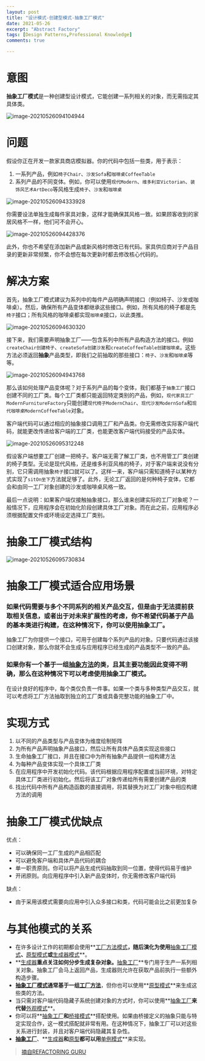 ```yaml
---
layout: post
title: "设计模式-创建型模式-抽象工厂模式"
date: 2021-05-26
excerpt: "Abstract Factory"
tags: [Design Patterns,Professional Knowledge]
comments: true

---
```


# 意图

**抽象工厂模式**是一种创建型设计模式，它能创建一系列相关的对象，而无需指定其具体类。

![image-20210526094104944](../../assets/img/image-20210526094104944.png)

# 问题

假设你正在开发一款家具商店模拟器。你的代码中包括一些类，用于表示：

1. 一系列产品，例如`椅子Chair`、`沙发Sofa`和`咖啡桌CoffeeTable`
2. 系列产品的不同变体。例如，你可以使用`现代Modern`、`维多利亚Victorian`、`装饰风艺术ArtDeco`等风格生成`椅子`、`沙发`和`咖啡桌`

![image-20210526094333928](../../assets/img/image-20210526094333928.png)

你需要设法单独生成每件家具对象，这样才能确保其风格一致。如果顾客收到的家居风格不一样，他们可不会开心。

![image-20210526094428376](../../assets/img/image-20210526094428376.png)

此外，你也不希望在添加新产品或新风格时修改已有代码。家具供应商对于产品目录的更新非常频繁，你不会想在每次更新时都去修改核心代码的。

# 解决方案

首先，抽象工厂模式建议为系列中的每件产品明确声明接口（例如椅子、沙发或咖啡桌）。然后，确保所有产品变体都继承这些接口。例如，所有风格的椅子都是先`椅子`接口；所有风格的咖啡桌都实现`咖啡桌`接口，以此类推。

![image-20210526094630320](../../assets/img/image-20210526094630320.png)

接下来，我们需要声明抽象工厂——包含系列中所有产品构造方法的接口。例如`createChair创建椅子`、`createSofa创建沙发`和`createCoffeeTable创建咖啡桌`。这些方法必须返回**抽象**产品类型，即我们之前抽取的那些接口：`椅子`、`沙发`和`咖啡桌`等等。

![image-20210526094943768](../../assets/img/image-20210526094943768.png)

那么该如何处理产品变体呢？对于系列产品的每个变体，我们都基于`抽象工厂`接口创建不同的工厂类。每个工厂类都只能返回特定类别的产品，例如，`现代家具工厂ModernFurnitureFactory`只能创建`现代椅子ModernChair`、`现代沙发ModernSofa`和`现代咖啡桌ModernCoffeeTable`对象。

客户端代码可以通过相应的抽象接口调用工厂和产品类。你无需修改实际客户端代码，就能更改传递给客户端的工厂类，也能更改客户端代码接受的产品实体。

![image-20210526095312248](../../assets/img/image-20210526095312248.png)

假设客户端想要工厂创建一把椅子。客户端无需了解工厂类，也不用管工厂类创建的椅子类型。无论是现代风格，还是维多利亚风格的椅子，对于客户端来说没有分别，它只需调用抽象`椅子`接口就可以了。这样一来，客户端只需知道椅子以某种方式实现了`sitOn坐下`方法就足够了。此外，无论工厂返回的是何种椅子变体，它都会和由同一工厂对象创建的沙发或咖啡桌风格一致。

最后一点说明：如果客户端仅接触抽象接口，那么谁来创建实际的工厂对象呢？一般情况下，应用程序会在初始化阶段创建具体工厂对象。而在此之前，应用程序必须根据配置文件或环境设定选择工厂类别。

# 抽象工厂模式结构



![image-20210526095730834](../../assets/img/image-20210526095730834.png)

# 抽象工厂模式适合应用场景

### 如果代码需要与多个不同系列的相关产品交互，但是由于无法提前获取相关信息，或者出于对未来扩展性的考虑，你不希望代码基于产品的基本类进行构建，在这种情况下，你可以使用抽象工厂。

抽象工厂为你提供一个接口，可用于创建每个系列产品的对象。只要代码通过该接口创建对象，那么你就不会生成与应用程序已经生成的产品类型不一致的产品。

### 如果你有一个基于一组<u>抽象方法</u>的类，且其主要功能因此变得不明确，那么在这种情况下可以考虑使用抽象工厂模式。

在设计良好的程序中，每个类仅负责一件事。如果一个类与多种类型产品交互，就可以考虑将工厂方法抽取到独立的工厂类或具备完整功能的抽象工厂中。

# 实现方式

1. 以不同的产品类型与产品变体为维度绘制矩阵
2. 为所有产品声明抽象产品接口，然后让所有具体产品类实现这些接口
3. 生命抽象工厂接口，并且在接口中为所有抽象产品提供一组构建方法
4. 为每种产品变体实现一个具体工厂类
5. 在应用程序中开发初始化代码。该代码根据应用程序配置或当前环境，对特定具体工厂类进行初始化。然后将该工厂对象传递给所有需要创建产品的类
6. 找出代码中所有产品构造函数的直接调用，将其替换为对工厂对象中相应构建方法的调用

# 抽象工厂模式优缺点

优点：

- 可以确保同一工厂生成的产品相匹配
- 可以避免客户端和具体产品代码的耦合
- 单一职责原则。你可以将产品生成代码抽取到同一位置，使得代码易于维护
- 开闭原则。向应用程序中引入新产品变体时，你无需修改客户端代码

缺点：

- 由于采用该模式需要向应用中引入众多接口和类，代码可能会比之前更加复杂

# 与其他模式的关系

- 在许多设计工作的初期都会使用**<u>工厂方法模式</u>**，随后演化为使用**<u>抽象工厂模式</u>**、**<u>原型模式</u>**或**<u>生成器模式</u>**。
- **<u>生成器</u>**重点关注如何分步生成复杂对象。**<u>抽象工厂</u>**专门用于生产一系列相关对象。抽象工厂会马上返回产品，生成器则允许在获取产品前执行一些额外构造步骤。
- **<u>抽象工厂模式</u>**通常基于一组**<u>工厂方法</u>**，但你也可以使用**<u>原型模式</u>**来生成这些类的方法。
- 当只需对客户端代码隐藏子系统创建对象的方式时，你可以使用**<u>抽象工厂</u>**来代替**<u>外观模式</u>**。
- 你可以将**<u>抽象工厂</u>**和**<u>桥接模式</u>**搭配使用。如果由桥接定义的抽象只能与特定实现合作，这一模式搭配就非常有用。在这种情况下，抽象工厂可以对这些关系进行封装，并且对客户端代码隐藏其复杂性。
- **<u>抽象工厂</u>**、**<u>生成器</u>**和**<u>原型</u>**都可以用**<u>单例模式</u>**来实现。

> [摘自REFACTORING GURU](https://refactoringguru.cn/design-patterns/abstract-factory)

